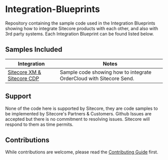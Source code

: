# Integration-Blueprints
Repository containing the sample code used in the Integration Blueprints showing how to integrate Sitecore products with each other, and also with 3rd party systems.
Each Integration Blueprint can be found listed below.

## Samples Included
| Integration | Notes |
| ---| --- |
| [Sitecore XM & Sitecore CDP](./Sitecore%20OrderCloud%20%26%20Sitecore%20Send) | Sample code showing how to integrate OrderCloud with Sitecore Send. |


## Support
None of the code here is supported by Sitecore, they are code samples to be implemented by Sitecore's Partners & Customers. Github Issues are accepted but there is no commitment to resolving issues. Sitecore will respond to them as time permits.

## Contributions
While contributions are welcome, please read the [Contributing Guide](./CONTRIBUTING.md) first.